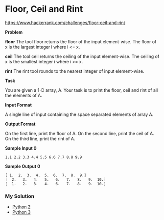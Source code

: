 # Floor, Ceil and Rint

https://www.hackerrank.com/challenges/floor-ceil-and-rint

**Problem**

**floor**
The tool floor returns the floor of the input element-wise. 
The floor of x is the largest integer i where i <= x.

**ceil**
The tool ceil returns the ceiling of the input element-wise. 
The ceiling of x is the smallest integer i where i >= x.

**rint**
The rint tool rounds to the nearest integer of input element-wise.


**Task**

You are given a 1-D array, A. Your task is to print the floor, ceil and rint of all the elements of A.

**Input Format**
    
A single line of input containing the space separated elements of array A.

**Output Format**

On the first line, print the floor of A. 
On the second line, print the ceil of A. 
On the third line, print the rint of A.

**Sample Input 0**

```
1.1 2.2 3.3 4.4 5.5 6.6 7.7 8.8 9.9
```

**Sample Output 0**

```
[ 1.  2.  3.  4.  5.  6.  7.  8.  9.]
[  2.   3.   4.   5.   6.   7.   8.   9.  10.]
[  1.   2.   3.   4.   6.   7.   8.   9.  10.]
```

### My Solution

- [Python 2](python2.py)
- [Python 3](python3.py)